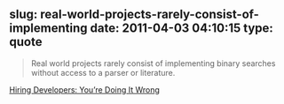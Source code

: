 slug: real-world-projects-rarely-consist-of-implementing
date: 2011-04-03 04:10:15
type: quote
---

> Real world projects rarely consist of implementing binary searches without access to a parser or literature.

[Hiring Developers: You’re Doing It Wrong](http://devinterviews.pen.io/)
